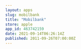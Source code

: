 ```yaml
---
layout: apps
slug: mobilbank
title: "Mobilbank"
store: apple
app_id: 463742159
date: 2021-09-14T06:26:14Z
published: 2011-09-26T07:00:00Z
---
```

